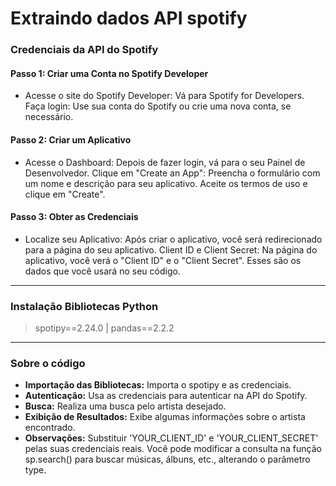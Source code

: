 # Extraindo dados API spotify

### Credenciais da API do Spotify

#### Passo 1: Criar uma Conta no Spotify Developer
 - Acesse o site do Spotify Developer: Vá para Spotify for Developers.
Faça login: Use sua conta do Spotify ou crie uma nova conta, se necessário.

#### Passo 2: Criar um Aplicativo
 - Acesse o Dashboard: Depois de fazer login, vá para o seu Painel de Desenvolvedor.
Clique em "Create an App": Preencha o formulário com um nome e descrição para seu aplicativo. Aceite os termos de uso e clique em "Create".

#### Passo 3: Obter as Credenciais
 - Localize seu Aplicativo: Após criar o aplicativo, você será redirecionado para a página do seu aplicativo.
Client ID e Client Secret: Na página do aplicativo, você verá o "Client ID" e o "Client Secret". Esses são os dados que você usará no seu código.


-----------------------------------------------

### Instalação Bibliotecas Python
> spotipy==2.24.0 | pandas==2.2.2

-----------------------------------------------

### Sobre o código
 
 - <strong>Importação das Bibliotecas:</strong> Importa o spotipy e as credenciais.
 - <strong>Autenticação:</strong> Usa as credenciais para autenticar na API do Spotify.
 - <strong>Busca:</strong> Realiza uma busca pelo artista desejado.
 - <strong>Exibição de Resultados:</strong> Exibe algumas informações sobre o artista encontrado.
 - <strong>Observações:</strong> Substituir 'YOUR_CLIENT_ID' e 'YOUR_CLIENT_SECRET' pelas suas credenciais reais. Você pode modificar a consulta na função sp.search() para buscar músicas, álbuns, etc., alterando o parâmetro type.
